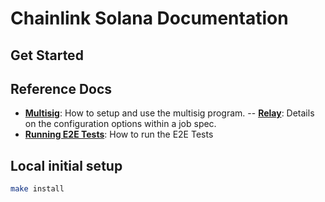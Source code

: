 # Chainlink Solana Documentation

## Get Started

## Reference Docs

- **[Multisig](./multisig/)**: How to setup and use the multisig program.
-- **[Relay](./relay/)**: Details on the configuration options within a job spec.
- **[Running E2E Tests](./RunningE2eTests.md)**: How to run the E2E Tests

## Local initial setup

```bash
make install
```
